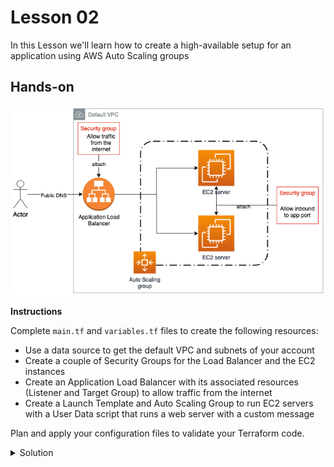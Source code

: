 
# Lesson 02

In this Lesson we'll learn how to create a high-available setup for an application using AWS Auto Scaling groups

## Hands-on

![Lesson02](./img/lesson02-diagram.png)

**Instructions**

Complete `main.tf` and `variables.tf` files to create the following resources:

- Use a data source to get the default VPC and subnets of your account
- Create a couple of Security Groups for the Load Balancer and the EC2 instances
- Create an Application Load Balancer with its associated resources (Listener and Target Group) to allow traffic from the internet
- Create a Launch Template and Auto Scaling Group to run EC2 servers with a User Data script that runs a web server with a custom message

Plan and apply your configuration files to validate your Terraform code.

<details>
  <summary>Solution</summary>
  
  ```tf
  provider "aws" {
    region = "us-east-1"
  }

  data "aws_vpc" "default" {
    default = true
  }
  
  data "aws_subnets" "public" {
    filter {
      name   = "vpc-id"
      values = [data.aws_vpc.default.id]
    }
    
    filter {
      name   = "default-for-az"
      values = [true]
    }
  }
  
  resource "aws_security_group" "lb_sg" {
    description = "Security group for my application"
    vpc_id      = data.aws_vpc.default.id
  
    ingress {
      description = "HTTP"
      from_port   = 80
      to_port     = 80
      protocol    = "tcp"
      cidr_blocks = ["0.0.0.0/0"]
    }
  }
  
  resource "aws_lb" "my_lb" {
    security_groups = [aws_security_group.my_sg.id]
    subnets         = data.aws_subnets.public.ids
  }
  
  resource "aws_lb_listener" "http" {
    load_balancer_arn = aws_lb.my_lb.arn
    port              = "80"
    protocol          = "HTTP"
  
    default_action {
      type             = "forward"
      target_group_arn = aws_lb_target_group.tg.arn
    }
  }
  
  resource "aws_lb_target_group" "tg" {
    port     = var.server_port
    protocol = "HTTP"
    vpc_id   = data.aws_vpc.default.id
  }
  
  resource "aws_security_group" "instance_sg" {
    vpc_id = data.aws_vpc.default.id
  
    ingress {
      cidr_blocks = ["0.0.0.0/0"]
      description = "Web port"
      from_port   = var.server_port
      to_port     = var.server_port
      protocol    = "TCP"
    }
  }
  
  resource "aws_launch_template" "my_template" {
    image_id               = var.ubuntu_ami
    instance_type          = var.instance_type
    vpc_security_group_ids = [aws_security_group.security_group.id]
    user_data              = base64encode(<<-EOF
                                    #!/bin/bash
                                    echo "Hello world!" > index.html
                                    nohup busybox httpd -f -p ${var.server_port} &
                                    EOF
                                    )
  }
  
  resource "aws_autoscaling_group" "my_group" {
    launch_template {
      id      = aws_launch_template.my_template.id
      version = aws_launch_template.my_template.latest_version
    }
    min_size            = 1
    max_size            = 2
    desired_capacity    = 2
    vpc_zone_identifier = data.aws_subnets.public.ids
    target_group_arns   = [aws_lb_target_group.tg.arn]
  }
  ```
</details>

